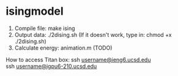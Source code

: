 # isingmodel

1. Compile file: make ising 
2. Output data: ./2dising.sh	(If it doesn't work, type in: chmod +x ./2dising.sh)
3. Calculate energy: animation.m (TODO) 


How to access Titan box:
ssh username@ieng6.ucsd.edu <br />
ssh username@igpu6-210.ucsd.edu <br />
